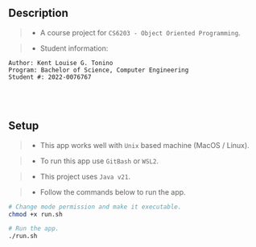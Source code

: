 ## Description

> - A course project for `CS6203 - Object Oriented Programming`.

> - Student information:

```plaintext
Author: Kent Louise G. Tonino
Program: Bachelor of Science, Computer Engineering
Student #: 2022-0076767
```

<br />
<br />



## Setup

> - This app works well with `Unix` based machine (MacOS / Linux).

> - To run this app use `GitBash` or `WSL2`.

> - This project uses `Java v21`.

> - Follow the commands below to run the app.

```sh
# Change mode permission and make it executable.
chmod +x run.sh

# Run the app.
./run.sh
```
